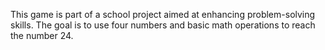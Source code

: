 This game is part of a school project aimed at enhancing problem-solving skills. The goal is to use four numbers and basic math operations to reach the number 24.

